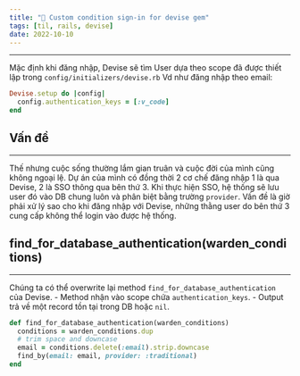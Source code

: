 ```yaml
---
title: "🥦 Custom condition sign-in for devise gem"
tags: [til, rails, devise]
date: 2022-10-10
---
```


---

Mặc định khi đăng nhập, Devise sẽ tìm User dựa theo scope đã được thiết lập trong `config/initializers/devise.rb` 
Vd như đăng nhập theo email:

```rb
Devise.setup do |config|
  config.authentication_keys = [:v_code]
end
```

## Vấn đề
---
Thế nhưng cuộc sống thường lắm gian truân và cuộc đời của mình cũng không ngoại lệ. 
Dự án của mình có đồng thời 2 cơ chế đăng nhập 1 là qua Devise, 2 là SSO thông qua bên thứ 3. Khi thực hiện SSO, hệ thống sẽ lưu user đó vào DB chung luôn và phân biệt bằng trường `provider`. Vấn đề là giờ phải xử lý sao cho khi đăng nhập với Devise, những thằng user do bên thứ 3 cung cấp không thể login vào được hệ thống.

## find_for_database_authentication(warden_conditions)
---
Chúng ta có thể overwrite lại method `find_for_database_authentication` của Devise.
	- Method nhận vào scope chứa `authentication_keys`.
	- Output trả về một record tồn tại trong DB hoặc `nil`.

```rb
def find_for_database_authentication(warden_conditions)
  conditions = warden_conditions.dup
  # trim space and downcase
  email = conditions.delete(:email).strip.downcase
  find_by(email: email, provider: :traditional)
end
```



